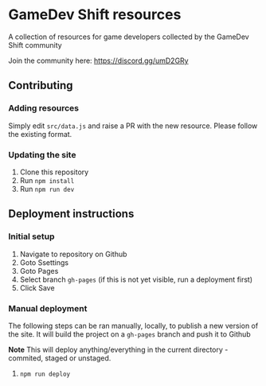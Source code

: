 # GameDev Shift resources

A collection of resources for game developers collected by the GameDev Shift community

Join the community here:
https://discord.gg/umD2GRy

## Contributing

### Adding resources

Simply edit `src/data.js` and raise a PR with the new resource.
Please follow the existing format.

### Updating the site

1.  Clone this repository
2.  Run `npm install`
3.  Run `npm run dev`

## Deployment instructions

### Initial setup

1.  Navigate to repository on Github
2.  Goto Ssettings
3.  Goto Pages
4.  Select branch `gh-pages` (if this is not yet visible, run a deployment first)
5.  Click Save

### Manual deployment

The following steps can be ran manually, locally, to publish a new version of the site. It will build the project on a `gh-pages` branch and push it to Github

**Note** This will deploy anything/everything in the current directory - commited, staged or unstaged.

1. `npm run deploy`
